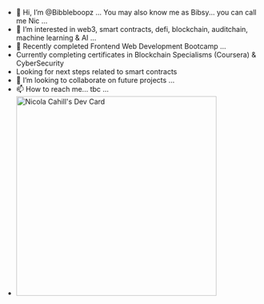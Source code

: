 - 👋 Hi, I’m @Bibbleboopz ... You may also know me as Bibsy... you can call me Nic ...
- 👀 I’m  interested in web3, smart contracts, defi, blockchain, auditchain, machine learning & AI ...
- 🌱 Recently completed Frontend Web Development Bootcamp ...
-    Currently completing certificates in Blockchain Specialisms (Coursera) & CyberSecurity
-    Looking for next steps related to smart contracts 
- 💞️ I’m looking to collaborate on future projects ...
- 📫 How to reach me... tbc ...
- <a href="https://app.daily.dev/Nixsy"><img src="https://api.daily.dev/devcards/fd47791dba93422784e4aba5a22bd6ec.png?r=1u7" width="400" alt="Nicola Cahill's Dev Card"/></a>

<!---
Bibbleboop/Bibbleboop is a ✨ special ✨ repository because its `README.md` (this file) appears on your GitHub profile.
You can click the Preview link to take a look at your changes.
--->
